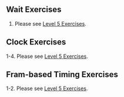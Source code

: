 ## Wait Exercises
1. Please see [Level 5 Exercises](https://github.com/MiguelSwampy/pscyh403/blob/main/Assignment7/Level%205%20Exercise).
## Clock Exercises
1-4. Please see [Level 5 Exercises](https://github.com/MiguelSwampy/pscyh403/blob/main/Assignment7/Level%205%20Exercise).
## Fram-based Timing Exercises
1-2. Please see [Level 5 Exercises](https://github.com/MiguelSwampy/pscyh403/blob/main/Assignment7/Level%205%20Exercise).

